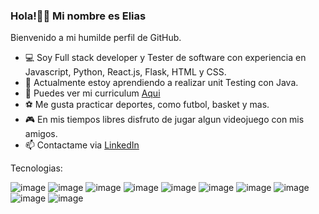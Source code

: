 ### Hola!👋👋 Mi nombre es Elias 
Bienvenido a mi humilde perfil de GitHub.
- 💻 Soy Full stack developer y Tester de software con experiencia en Javascript, Python, React.js, Flask, HTML y CSS.
- 🌱 Actualmente estoy aprendiendo a realizar unit Testing con Java.
- 📄 Puedes ver mi curriculum [Aqui](https://flowcv.com/resume/lud1ttp07a)
- ⚽ Me gusta practicar deportes, como futbol, basket y mas.
- 🎮 En mis tiempos libres disfruto de jugar algun videojuego con mis amigos.
- 📫 Contactame via [LinkedIn](https://www.linkedin.com/in/elias-bermudez/)

Tecnologias:

![image](https://user-images.githubusercontent.com/111017751/226450667-2c9a0253-e774-4853-a9ba-78b1ad69a15a.png)
![image](https://user-images.githubusercontent.com/111017751/226450757-404abe6c-ff8b-42ad-9945-de6340e2a01f.png)
![image](https://user-images.githubusercontent.com/111017751/226450955-d34b20c8-0c39-4f68-a8f1-628f3aa1ed85.png)
![image](https://user-images.githubusercontent.com/111017751/226450989-fd0e8930-a21b-4859-9740-551ec872f776.png)
![image](https://user-images.githubusercontent.com/111017751/226451049-67768daa-084e-48bd-9a0d-8acc2017fac9.png)
![image](https://user-images.githubusercontent.com/111017751/226451076-dbac993a-a8e9-41a6-a45b-2c089cbed45d.png)
![image](https://user-images.githubusercontent.com/111017751/226451128-eed206b2-5133-40e9-b692-412957d8aec8.png)
![image](https://user-images.githubusercontent.com/111017751/226451150-8603dfa9-3121-4f83-a642-331c73354bff.png)
![image](https://user-images.githubusercontent.com/111017751/226451177-85b0857b-0a9b-467d-bb2e-ed6969fc7126.png)
![image](https://user-images.githubusercontent.com/111017751/226451300-fc661e4e-206a-4f0e-872e-f7322b243374.png)

<!--
**EliasBermudez13/EliasBermudez13** is a ✨ _special_ ✨ repository because its `README.md` (this file) appears on your GitHub profile.

Here are some ideas to get you started:

- 🔭 I’m currently working on ...
- 🌱 I’m currently learning ...
- 👯 I’m looking to collaborate on ...
- 🤔 I’m looking for help with ...
- 💬 Ask me about ...
- 📫 How to reach me: ...
- 😄 Pronouns: ...
- ⚡ Fun fact: ...
-->
